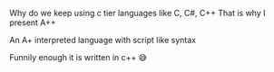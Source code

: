 Why do we keep using c tier languages like C, C#, C++
That is why I present A++

An A+ interpreted language with script like syntax

Funnily enough it is written in c++ 😅
